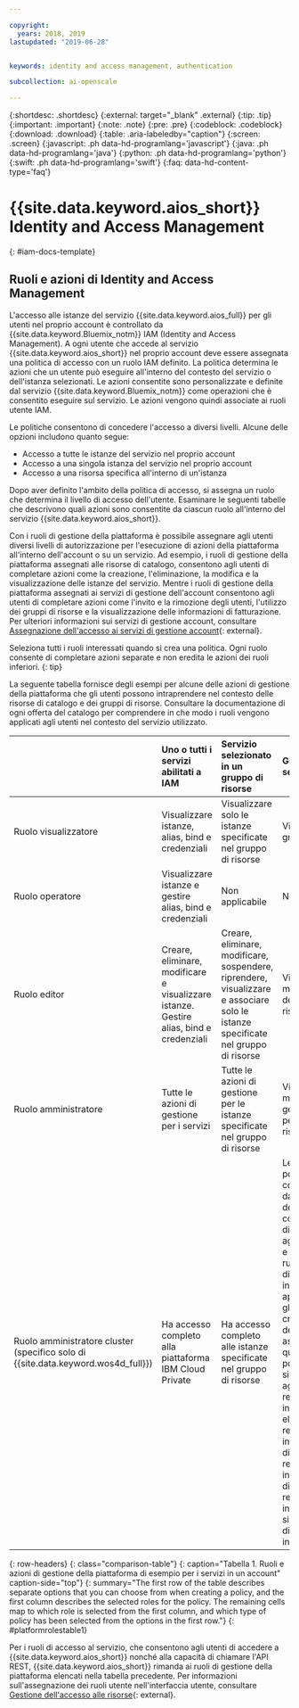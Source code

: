 ```yaml
---

copyright:
  years: 2018, 2019
lastupdated: "2019-06-28"


keywords: identity and access management, authentication

subcollection: ai-openscale

---
```


{:shortdesc: .shortdesc}
{:external: target="_blank" .external}
{:tip: .tip}
{:important: .important}
{:note: .note}
{:pre: .pre}
{:codeblock: .codeblock}
{:download: .download}
{:table: .aria-labeledby="caption"}
{:screen: .screen}
{:javascript: .ph data-hd-programlang='javascript'}
{:java: .ph data-hd-programlang='java'}
{:python: .ph data-hd-programlang='python'}
{:swift: .ph data-hd-programlang='swift'}
{:faq: data-hd-content-type='faq'}

# {{site.data.keyword.aios_short}} Identity and Access Management 
{: #iam-docs-template}

## Ruoli e azioni di Identity and Access Management

L'accesso alle istanze del servizio {{site.data.keyword.aios_full}} per gli utenti nel proprio account è controllato da {{site.data.keyword.Bluemix_notm}} IAM (Identity and Access Management). A ogni utente che accede al servizio {{site.data.keyword.aios_short}} nel proprio account deve essere assegnata una politica di accesso con un ruolo IAM definito. La politica determina le azioni che un utente può eseguire all'interno del contesto del servizio o dell'istanza selezionati. Le azioni consentite sono personalizzate e definite dal servizio {{site.data.keyword.Bluemix_notm}} come operazioni che è consentito eseguire sul servizio. Le azioni vengono quindi associate ai ruoli utente IAM.

Le politiche consentono di concedere l'accesso a diversi livelli. Alcune delle opzioni includono quanto segue: 

* Accesso a tutte le istanze del servizio nel proprio account
* Accesso a una singola istanza del servizio nel proprio account
* Accesso a una risorsa specifica all'interno di un'istanza

Dopo aver definito l'ambito della politica di accesso, si assegna un ruolo che determina il livello di accesso dell'utente. Esaminare le seguenti tabelle che descrivono quali azioni sono consentite da ciascun ruolo all'interno del servizio {{site.data.keyword.aios_short}}.

Con i ruoli di gestione della piattaforma è possibile assegnare agli utenti diversi livelli di autorizzazione per l'esecuzione di azioni della piattaforma all'interno dell'account o su un servizio. Ad esempio, i ruoli di gestione della piattaforma assegnati alle risorse di catalogo, consentono agli utenti di completare azioni come la creazione, l'eliminazione, la modifica e la visualizzazione delle istanze del servizio. Mentre i ruoli di gestione della piattaforma assegnati ai servizi di gestione dell'account consentono agli utenti di completare azioni come l'invito e la rimozione degli utenti, l'utilizzo dei gruppi di risorse e la visualizzazione delle informazioni di fatturazione. Per ulteriori informazioni sui servizi di gestione account, consultare [Assegnazione dell'accesso ai servizi di gestione account](/docs/iam?topic=iam-account-services#account-services){: external}.

Seleziona tutti i ruoli interessati quando si crea una politica. Ogni ruolo consente di completare azioni separate e non eredita le azioni dei ruoli inferiori.
{: tip}

La seguente tabella fornisce degli esempi per alcune delle azioni di gestione della piattaforma che gli utenti possono intraprendere nel contesto delle risorse di catalogo e dei gruppi di risorse. Consultare la documentazione di ogni offerta del catalogo per comprendere in che modo i ruoli vengono applicati agli utenti nel contesto del servizio utilizzato.


|  | Uno o tutti i servizi abilitati a IAM | Servizio selezionato in un gruppo di risorse | Gruppo di risorse selezionato |
|:--------------|:------------|:-------------|:-------------|
| Ruolo visualizzatore | Visualizzare istanze, alias, bind e credenziali | Visualizzare solo le istanze specificate nel gruppo di risorse | Visualizzare il gruppo di risorse |
| Ruolo operatore |  Visualizzare istanze e gestire alias, bind e credenziali |  Non applicabile | Non applicabile |
| Ruolo editor |  Creare, eliminare, modificare e visualizzare istanze. Gestire alias, bind e credenziali | Creare, eliminare, modificare, sospendere, riprendere, visualizzare e associare solo le istanze specificate nel gruppo di risorse | Visualizzare e modificare il nome del gruppo di risorse |
| Ruolo amministratore |  Tutte le azioni di gestione per i servizi | Tutte le azioni di gestione per le istanze specificate nel gruppo di risorse | Visualizzare, modificare e gestire l'accesso per il gruppo di risorse |
| Ruolo amministratore cluster (specifico solo di {{site.data.keyword.wos4d_full}}) |  Ha accesso completo alla piattaforma IBM Cloud Private | Ha accesso completo alle istanze specificate nel gruppo di risorse | Le seguenti azioni possono essere completate solo dall'amministratore del cluster: connessione a una directory LDAP, aggiunta di utenti e assegnazione di ruoli IAM, gestione di carichi di lavoro, infrastruttura e applicazioni in tutti gli spazi dei nomi, creazione di spazi dei nomi, assegnazione quote, aggiunta di politiche di sicurezza pod, aggiunta di un repository Helm interno, eliminazione di un repository Helm interno, aggiunta di grafici Helm al repository Helm interno, rimozione di grafici Helm dal repository Helm interno, e sincronizzazione di repository Helm interni ed esterni |
{: row-headers}
{: class="comparison-table"}
{: caption="Tabella 1. Ruoli e azioni di gestione della piattaforma di esempio per i servizi in un account" caption-side="top"}
{: summary="The first row of the table describes separate options that you can choose from when creating a policy, and the first column describes the selected roles for the policy. The remaining cells map to which role is selected from the first column, and which type of policy has been selected from the options in the first row."}
{: #platformrolestable1}


Per i ruoli di accesso al servizio, che consentono agli utenti di accedere a {{site.data.keyword.aios_short}} nonché alla capacità di chiamare l'API REST, {{site.data.keyword.aios_short}} rimanda ai ruoli di gestione della piattaforma elencati nella tabella precedente. Per informazioni sull'assegnazione dei ruoli utente nell'interfaccia utente, consultare [Gestione dell'accesso alle risorse](/docs/iam?topic=iam-iammanidaccser#iammanidaccser){: external}.

 
